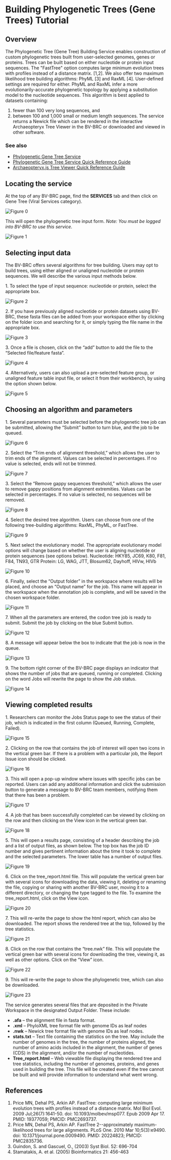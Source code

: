 # Building Phylogenetic Trees (Gene Trees) Tutorial

## Overview
The Phylogenetic Tree (Gene Tree) Building Service enables construction of custom phylogenetic trees built from user-selected genomes, genes or proteins. Trees can be built based on either nucleotide or protein input sequences. The "FastTree" option computes large minimum evolution trees with profiles instead of a distance matrix. [1,2]. We also offer two maximum likelihood tree building algorithms: PhyML [3] and RaxML [4]. User-defined settings are required for either. PhyML and RaxML infer a more evolutionarily-accurate phylogenetic topology by applying a substitution model to the nucleotide sequences. This algorithm is best applied to datasets containing: 
1) fewer than 100 very long sequences, and
2) between 100 and 1,000 small or medium length sequences.
The service returns a Newick file which can be rendered in the interactive Archaeopteryx Tree Viewer in the BV-BRC or downloaded and viewed in other software.   

### See also
* [Phylogenetic Gene Tree Service](https://bv-brc.org/app/GeneTree)
* [Phylogenetic Gene Tree Service Quick Reference Guide](../../quick_references/services/genetree.html)
* [Archaeopteryx.js Tree Viewer Quick Reference Guide](../../quick_references/services/archaeopteryx.html)

## Locating the service

At the top of any BV-BRC page, find the **SERVICES** tab and then click on Gene Tree (Viral Services category). 
 
![Figure 0](./images/Picture0.png "Figure 0")

This will open the phylogenetic tree input form. *Note: You must be logged into BV-BRC to use this service.* 

![Figure 1](./images/Picture1.png "Figure 1")

## Selecting input data
The BV-BRC offers several algorithms for tree building. Users may opt to build trees, using either aligned or unaligned nucleotide or protein sequences. We will describe the various input methods below.

1\.	To select the type of input sequence: nucleotide or protein, select the appropriate box. 

![Figure 2](./images/Picture2.png "Figure 2")

2\.	If you have previously aligned nucleotide or protein datasets using BV-BRC, these fasta files can be added from your workspace either by clicking on the folder icon and searching for it, or simply typing the file name in the appropriate box. 

![Figure 3](./images/Picture3.png "Figure 3")

3\.	Once a file is chosen, click on the “add” button to add the file to the “Selected file/feature fasta”. 

![Figure 4](./images/Picture4.png "Figure 4")

4\.	Alternatively, users can also upload a pre-selected feature group, or unaligned feature table input file, or select it from their workbench, by using the option shown below. 

![Figure 5](./images/Picture5.png "Figure 5")

## Choosing an algorithm and parameters

1\.	Several parameters must be selected before the phylogenetic tree job can be submitted, allowing the “Submit” button to turn blue, and the job to be queued. 

![Figure 6](./images/Picture6.png "Figure 6")

2\.	Select the “Trim ends of alignment threshold,” which allows the user to trim ends of the alignment. Values can be selected in percentages. If no value is selected, ends will not be trimmed. 

![Figure 7](./images/Picture7.png "Figure 7")

3\.	Select the “Remove gappy sequences threshold,” which allows the user to remove gappy positions from alignment extremities. Values can be selected in percentages. If no value is selected, no sequences will be removed. 

![Figure 8](./images/Picture8.png "Figure 8")

4\.	Select the desired tree algorithm. Users can choose from one of the following tree-building algorithms: RaxML, PhyML, or FastTree. 

![Figure 9](./images/Picture9.png "Figure 9")

5\.	Next select the evolutionary model. The appropriate evolutionary model options will change based on whether the user is aligning nucleotide or protein sequences (see options below). 
Nucleotide: HKY85, JC69, K80, F81, F84, TN93, GTR
Protein: LG, WAG, JTT, Blosum62, Dayhoff, HIVw, HIVb 

![Figure 10](./images/Picture10.png "Figure 10")

6\.	Finally, select the “Output folder” in the workspace where results will be placed, and choose an “Output name” for the job. This name will appear in the workspace when the annotation job is complete, and will be saved in the chosen workspace folder. 

![Figure 11](./images/Picture11.png "Figure 11")

7\.	When all the parameters are entered, the codon tree job is ready to submit. Submit the job by clicking on the blue Submit button.

![Figure 12](./images/Picture12.png "Figure 12")

8\.	A message will appear below the box to indicate that the job is now in the queue. 

![Figure 13](./images/Picture13.png "Figure 13")

9\.	The bottom right corner of the BV-BRC page displays an indicator that shows the number of jobs that are queued, running or completed. Clicking on the word Jobs will rewrite the page to show the Job status. 

![Figure 14](./images/Picture14.png "Figure 14")

## Viewing completed results
1\.	Researchers can monitor the Jobs Status page to see the status of their job, which is indicated in the first column (Queued, Running, Complete, Failed).

![Figure 15](./images/Picture15.png "Figure 15")

2\.	Clicking on the row that contains the job of interest will open two icons in the vertical green bar. If there is a problem with a particular job, the Report Issue icon should be clicked. 

![Figure 16](./images/Picture16.png "Figure 16")

3\.	This will open a pop-up window where issues with specific jobs can be reported. Users can add any additional information and click the submission button to generate a message to BV-BRC team members, notifying them that there has been a problem. 

![Figure 17](./images/Picture17.png "Figure 17")

4\.	A job that has been successfully completed can be viewed by clicking on the row and then clicking on the View icon in the vertical green bar. 

![Figure 18](./images/Picture18.png "Figure 18")

5\.	This will open a results page, consisting of a header describing the job and a list of output files, as shown below. The top box has the job ID number and gives pertinent information about the time it took to complete and the selected parameters. The lower table has a number of output files.  

![Figure 19](./images/Picture19.png "Figure 19")

6\.	Click on the tree_report.html file. This will populate the vertical green bar with several icons for downloading the data, viewing it, deleting or renaming the file, copying or sharing with another BV-BRC user, moving it to a different directory, or changing the type tagged to the file. To examine the tree_report.html, click on the View icon. 

![Figure 20](./images/Picture20.png "Figure 20")

7\. This will re-write the page to show the html report, which can also be downloaded. The report shows the rendered tree at the top, followed by the tree statistics. 

![Figure 21](./images/Picture21.png "Figure 21")

8\.	Click on the row that contains the “tree.nwk” file. This will populate the vertical green bar with several icons for downloading the tree, viewing it, as well as other options. Click on the “View” icon. 

![Figure 22](./images/Picture22.png "Figure 22")

9\.	This will re-write the page to show the phylogenetic tree, which can also be downloaded. 

![Figure 23](./images/Picture23.png "Figure 23")

The service generates several files that are deposited in the Private Workspace in the designated Output Folder. These include:

* **.afa** – the alignment file in fasta format.
* **.xml** – PhyloXML tree format file with genome IDs as leaf nodes
* **.nwk** – Newick tree format file with genome IDs as leaf nodes.
* **stats.txt** – Text file containing the statistics on the tree. May include the number of genomes in the tree, the number of proteins aligned, the number of amino acids included in the alignment, the number of genes (CDS) in the alignment, and/or the number of nucleotides.
* **Tree_report.html** – Web viewable file displaying the rendered tree and tree statistics, including the number of genomes, proteins, and genes used in building the tree. This file will be created even if the tree cannot be built and will provide information to understand what went wrong. 

## References
1.	Price MN, Dehal PS, Arkin AP. FastTree: computing large minimum evolution trees with profiles instead of a distance matrix. Mol Biol Evol. 2009 Jul;26(7):1641-50. doi: 10.1093/molbev/msp077. Epub 2009 Apr 17. PMID: 19377059; PMCID: PMC2693737. 
2.	Price MN, Dehal PS, Arkin AP. FastTree 2--approximately maximum-likelihood trees for large alignments. PLoS One. 2010 Mar 10;5(3):e9490. doi: 10.1371/journal.pone.0009490. PMID: 20224823; PMCID: PMC2835736.
3.	Guindon, S. and Gascuel, O., (2003) Syst Biol. 52: 696-704  
4.	Stamatakis, A. et al. (2005) Bioinformatics 21: 456-463

